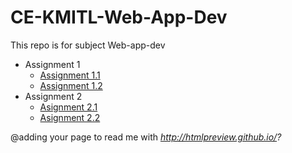 # CE-KMITL-Web-App-Dev
This repo is for subject Web-app-dev
  - Assignment 1
    - [Assignment 1.1](https://htmlpreview.github.io/?https://github.com/Patiyut1807/CE-KMITL-Web-App-Dev/blob/main/1/1.html)
    - [Assignment 1.2](https://htmlpreview.github.io/?https://github.com/Patiyut1807/CE-KMITL-Web-App-Dev/blob/main/1/2.html)
  - Assignment 2
    - [Asignment 2.1](https://htmlpreview.github.io/?https://github.com/Patiyut1807/CE-KMITL-Web-App-Dev/blob/main/2/64010479_1.html)
    - [Asignment 2.2](https://htmlpreview.github.io/?https://github.com/Patiyut1807/CE-KMITL-Web-App-Dev/blob/main/2/64010479_2.html)
  
  @adding your page to read me with *http://htmlpreview.github.io/?*
